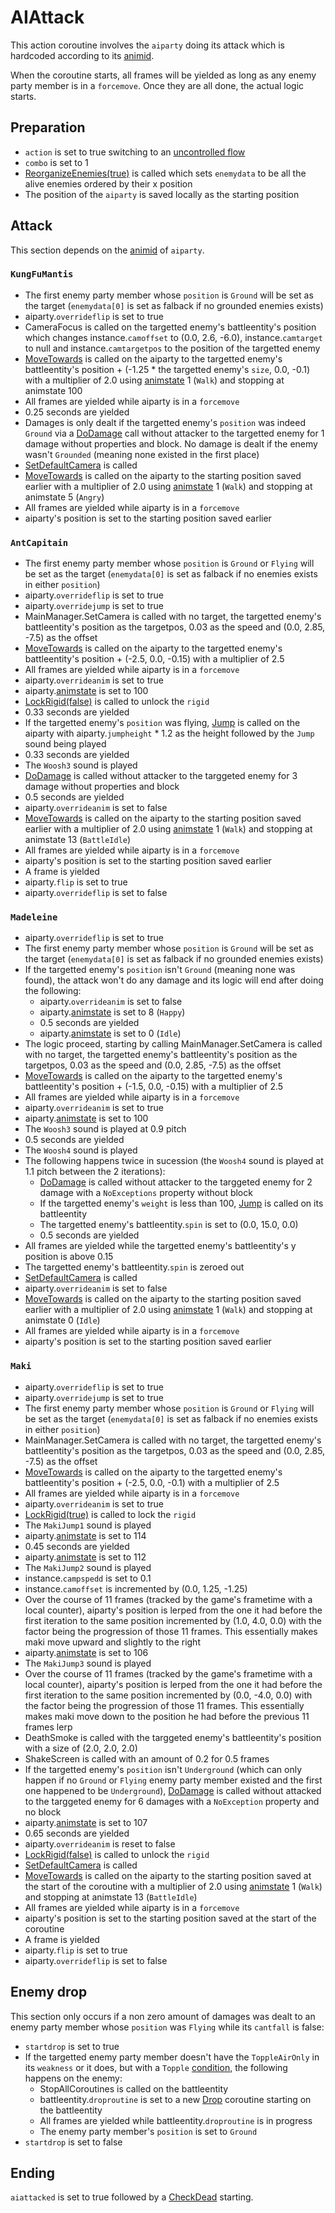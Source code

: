 # AIAttack
This action coroutine involves the `aiparty` doing its attack which is hardcoded according to its [animid](../../../Enums%20and%20IDs/AnimIDs.md). 

When the coroutine starts, all frames will be yielded as long as any enemy party member is in a `forcemove`. Once they are all done, the actual logic starts.

## Preparation

- `action` is set to true switching to an [uncontrolled flow](../Update%20flows/Uncontrolled%20flow.md)
- `combo` is set to 1
- [ReorganizeEnemies(true)](../../Actors%20states/Enemy%20party%20members/ReorganizeEnemies.md) is called which sets `enemydata` to be all the alive enemies ordered by their x position
- The position of the `aiparty` is saved locally as the starting position

## Attack
This section depends on the [animid](../../../Enums%20and%20IDs/AnimIDs.md) of `aiparty`.

### `KungFuMantis`

- The first enemy party member whose `position` is `Ground` will be set as the target (`enemydata[0]` is set as falback if no grounded enemies exists)
- aiparty.`overrideflip` is set to true
- CameraFocus is called on the targetted enemy's battleentity's position which changes instance.`camoffset` to (0.0, 2.6, -6.0), instance.`camtarget` to null and instance.`camtargetpos` to the position of the targetted enemy
- [MoveTowards](../../../Entities/EntityControl/EntityControl%20Methods.md#movetowards) is called on the aiparty to the targetted enemy's battleentity's position + (-1.25 * the targetted enemy's `size`, 0.0, -0.1) with a multiplier of 2.0 using [animstate](../../../Entities/EntityControl/Animations/animstate.md) 1 (`Walk`) and stopping at animstate 100
- All frames are yielded while aiparty is in a `forcemove`
- 0.25 seconds are yielded
- Damages is only dealt if the targetted enemy's `position` was indeed `Ground` via a [DoDamage](../../Damage%20pipeline/DoDamage.md) call without attacker to the targetted enemy for 1 damage without properties and block. No damage is dealt if the enemy wasn't `Grounded` (meaning none existed in the first place)
- [SetDefaultCamera](../../Visual%20rendering/SetDefaultCamera.md) is called
- [MoveTowards](../../../Entities/EntityControl/EntityControl%20Methods.md#movetowards) is called on the aiparty to the starting position saved earlier with a multiplier of 2.0 using [animstate](../../../Entities/EntityControl/Animations/animstate.md) 1 (`Walk`) and stopping at animstate 5 (`Angry`)
- All frames are yielded while aiparty is in a `forcemove`
- aiparty's position is set to the starting position saved earlier

### `AntCapitain`

- The first enemy party member whose `position` is `Ground` or `Flying` will be set as the target (`enemydata[0]` is set as falback if no enemies exists in either `position`)
- aiparty.`overrideflip` is set to true
- aiparty.`overridejump` is set to true
- MainManager.SetCamera is called with no target, the targetted enemy's battleentity's position as the targetpos, 0.03 as the speed and (0.0, 2.85, -7.5) as the offset
- [MoveTowards](../../../Entities/EntityControl/EntityControl%20Methods.md#movetowards) is called on the aiparty to the targetted enemy's battleentity's position + (-2.5, 0.0, -0.15) with a multiplier of 2.5
- All frames are yielded while aiparty is in a `forcemove`
- aiparty.`overrideanim` is set to true
- aiparty.[animstate](../../../Entities/EntityControl/Animations/animstate.md) is set to 100
- [LockRigid(false)](../../../Entities/EntityControl/EntityControl%20Methods.md#lockrigid) is called to unlock the `rigid`
- 0.33 seconds are yielded
- If the targetted enemy's `position` was flying, [Jump](../../../Entities/EntityControl/EntityControl%20Methods.md#jump) is called on the aiparty with aiparty.`jumpheight` * 1.2 as the height followed by the `Jump` sound being played
- 0.33 seconds are yielded
- The `Woosh3` sound is played
- [DoDamage](../../Damage%20pipeline/DoDamage.md) is called without attacker to the targgeted enemy for 3 damage without properties and block
- 0.5 seconds are yielded
- aiparty.`overrideanim` is set to false
- [MoveTowards](../../../Entities/EntityControl/EntityControl%20Methods.md#movetowards) is called on the aiparty to the starting position saved earlier with a multiplier of 2.0 using [animstate](../../../Entities/EntityControl/Animations/animstate.md) 1 (`Walk`) and stopping at animstate 13 (`BattleIdle`)
- All frames are yielded while aiparty is in a `forcemove`
- aiparty's position is set to the starting position saved earlier
- A frame is yielded
- aiparty.`flip` is set to true
- aiparty.`overrideflip` is set to false

### `Madeleine`

- aiparty.`overrideflip` is set to true
- The first enemy party member whose `position` is `Ground` will be set as the target (`enemydata[0]` is set as falback if no grounded enemies exists)
- If the targetted enemy's `position` isn't `Ground` (meaning none was found), the attack won't do any damage and its logic will end after doing the following:
    - aiparty.`overrideanim` is set to false
    - aiparty.[animstate](../../../Entities/EntityControl/Animations/animstate.md) is set to 8 (`Happy`)
    - 0.5 seconds are yielded
    - aiparty.[animstate](../../../Entities/EntityControl/Animations/animstate.md) is set to 0 (`Idle`)
- The logic proceed, starting by calling MainManager.SetCamera is called with no target, the targetted enemy's battleentity's position as the targetpos, 0.03 as the speed and (0.0, 2.85, -7.5) as the offset
- [MoveTowards](../../../Entities/EntityControl/EntityControl%20Methods.md#movetowards) is called on the aiparty to the targetted enemy's battleentity's position + (-1.5, 0.0, -0.15) with a multiplier of 2.5
- All frames are yielded while aiparty is in a `forcemove`
- aiparty.`overrideanim` is set to true
- aiparty.[animstate](../../../Entities/EntityControl/Animations/animstate.md) is set to 100
- The `Woosh3` sound is played at 0.9 pitch
- 0.5 seconds are yielded
- The `Woosh4` sound is played
- The following happens twice in sucession (the `Woosh4` sound is played at 1.1 pitch between the 2 iterations):
    - [DoDamage](../../Damage%20pipeline/DoDamage.md) is called without attacker to the targgeted enemy for 2 damage with a `NoExceptions` property without block
    - If the targetted enemy's `weight` is less than 100, [Jump](../../../Entities/EntityControl/EntityControl%20Methods.md#jump) is called on its battleentity
    - The targetted enemy's battleentity.`spin` is set to (0.0, 15.0, 0.0)
    - 0.5 seconds are yielded
- All frames are yielded while the targetted enemy's battleentity's y position is above 0.15
- The targetted enemy's battleentity.`spin` is zeroed out
- [SetDefaultCamera](../../Visual%20rendering/SetDefaultCamera.md) is called
- aiparty.`overrideanim` is set to false
- [MoveTowards](../../../Entities/EntityControl/EntityControl%20Methods.md#movetowards) is called on the aiparty to the starting position saved earlier with a multiplier of 2.0 using [animstate](../../../Entities/EntityControl/Animations/animstate.md) 1 (`Walk`) and stopping at animstate 0 (`Idle`)
- All frames are yielded while aiparty is in a `forcemove`
- aiparty's position is set to the starting position saved earlier

### `Maki`

- aiparty.`overrideflip` is set to true
- aiparty.`overridejump` is set to true
- The first enemy party member whose `position` is `Ground` or `Flying` will be set as the target (`enemydata[0]` is set as falback if no enemies exists in either `position`)
- MainManager.SetCamera is called with no target, the targetted enemy's battleentity's position as the targetpos, 0.03 as the speed and (0.0, 2.85, -7.5) as the offset
- [MoveTowards](../../../Entities/EntityControl/EntityControl%20Methods.md#movetowards) is called on the aiparty to the targetted enemy's battleentity's position + (-2.5, 0.0, -0.1) with a multiplier of 2.5
- All frames are yielded while aiparty is in a `forcemove`
- aiparty.`overrideanim` is set to true
- [LockRigid(true)](../../../Entities/EntityControl/EntityControl%20Methods.md#lockrigid) is called to lock the `rigid`
- The `MakiJump1` sound is played
- aiparty.[animstate](../../../Entities/EntityControl/Animations/animstate.md) is set to 114
- 0.45 seconds are yielded
- aiparty.[animstate](../../../Entities/EntityControl/Animations/animstate.md) is set to 112
- The `MakiJump2` sound is played
- instance.`campspedd` is set to 0.1
- instance.`camoffset` is incremented by (0.0, 1.25, -1.25)
- Over the course of 11 frames (tracked by the game's frametime with a local counter), aiparty's position is lerped from the one it had before the first iteration to the same position incremented by (1.0, 4.0, 0.0) with the factor being the progression of those 11 frames. This essentially makes maki move upward and slightly to the right
- aiparty.[animstate](../../../Entities/EntityControl/Animations/animstate.md) is set to 106
- The `MakiJump3` sound is played
- Over the course of 11 frames (tracked by the game's frametime with a local counter), aiparty's position is lerped from the one it had before the first iteration to the same position incremented by (0.0, -4.0, 0.0) with the factor being the progression of those 11 frames. This essentially makes maki move down to the position he had before the previous 11 frames lerp
- DeathSmoke is called with the targgeted enemy's battleentity's position with a size of (2.0, 2.0, 2.0)
- ShakeScreen is called with an amount of 0.2 for 0.5 frames
- If the targetted enemy's `position` isn't `Underground` (which can only happen if no `Ground` or `Flying` enemy party member existed and the first one happened to be `Underground`), [DoDamage](../../Damage%20pipeline/DoDamage.md) is called without attacked to the targgeted enemy for 6 damages with a `NoException` property and no block
- aiparty.[animstate](../../../Entities/EntityControl/Animations/animstate.md) is set to 107
- 0.65 seconds are yielded
- aiparty.`overrideanim` is reset to false
- [LockRigid(false)](../../../Entities/EntityControl/EntityControl%20Methods.md#lockrigid) is called to unlock the `rigid`
- [SetDefaultCamera](../../Visual%20rendering/SetDefaultCamera.md) is called
- [MoveTowards](../../../Entities/EntityControl/EntityControl%20Methods.md#movetowards) is called on the aiparty to the starting position saved at the start of the coroutine with a multiplier of 2.0 using [animstate](../../../Entities/EntityControl/Animations/animstate.md) 1 (`Walk`) and stopping at animstate 13 (`BattleIdle`)
- All frames are yielded while aiparty is in a `forcemove`
- aiparty's position is set to the starting position saved at the start of the coroutine
- A frame is yielded
- aiparty.`flip` is set to true
- aiparty.`overrideflip` is set to false

## Enemy drop
This section only occurs if a non zero amount of damages was dealt to an enemy party member whose `position` was `Flying` while its `cantfall` is false:

- `startdrop` is set to true
- If the targetted enemy party member doesn't have the `ToppleAirOnly` in its `weakness` or it does, but with a `Topple` [condition](../../Actors%20states/Conditions.md), the following happens on the enemy:
    - StopAllCoroutines is called on the battleentity
    - battleentity.`droproutine` is set to a new [Drop](../../../Entities/EntityControl/EntityControl%20Methods.md#drop) coroutine starting on the battleentity
    - All frames are yielded while battleentity.`droproutine` is in progress
    - The enemy party member's `position` is set to `Ground`
- `startdrop` is set to false

## Ending
`aiattacked` is set to true followed by a [CheckDead](CheckDead.md) starting.
